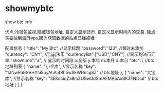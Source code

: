 # showmybtc
show btc info

优点:冷钱包监视,隐藏钱包地址. 自定义显示货币. 自定义显示时间内的交易.
缺点:需要放到海外vps,因为获取数据的站点已经被墙.

配置信息
{
	"title": "My Btc", //显示标题
	"password":"123", //暂时未添加
	"currency": "CNY", //当前法币
	"currencylist":["USD","CNY"], //显示的法币汇率
	"showtime":"a", // 显示的时间段  a:全部 y:本年 m:本月 d:本日
	"btc": [ //btc地址列表
		{
			"name": "小金库", //显示名称
			"key": "1JNwRa9SVHYtakuyAhAi48h5wSEWRncg8Z" // btc地址
		},
		{
			"name": "大宝库", //显示名称
			"key": "3E8ociqZa9mZUSwGdSmAEMAoAxBK3FNDcd" // btc地址
		}
	]
}
